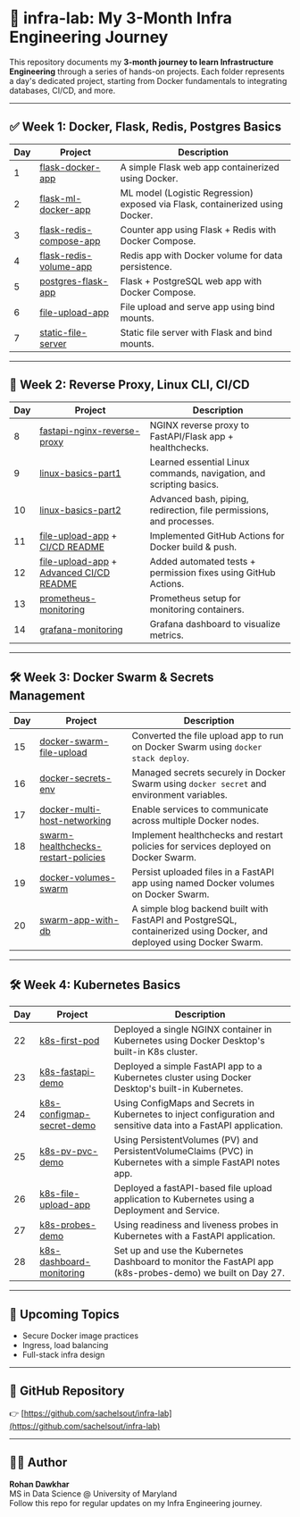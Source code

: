 # 🧱 infra-lab: My 3-Month Infra Engineering Journey

This repository documents my **3-month journey to learn Infrastructure Engineering** through a series of hands-on projects. Each folder represents a day's dedicated project, starting from Docker fundamentals to integrating databases, CI/CD, and more.

---

## ✅ Week 1: Docker, Flask, Redis, Postgres Basics

| Day | Project | Description |
|-----|---------|-------------|
| 1 | [flask-docker-app](https://github.com/sachelsout/infra-lab/tree/main/week-1/flask-docker-app) | A simple Flask web app containerized using Docker. |
| 2 | [flask-ml-docker-app](https://github.com/sachelsout/infra-lab/tree/main/week-1/flask-ml-docker-app) | ML model (Logistic Regression) exposed via Flask, containerized using Docker. |
| 3 | [flask-redis-compose-app](https://github.com/sachelsout/infra-lab/tree/main/week-1/flask-redis-compose-app) | Counter app using Flask + Redis with Docker Compose. |
| 4 | [flask-redis-volume-app](https://github.com/sachelsout/infra-lab/tree/main/week-1/flask-redis-volume-app) | Redis app with Docker volume for data persistence. |
| 5 | [postgres-flask-app](https://github.com/sachelsout/infra-lab/tree/main/week-1/postgres-flask-app) | Flask + PostgreSQL web app with Docker Compose. |
| 6 | [file-upload-app](https://github.com/sachelsout/infra-lab/tree/main/week-1/file-upload-app) | File upload and serve app using bind mounts. |
| 7 | [static-file-server](https://github.com/sachelsout/infra-lab/tree/main/week-1/static-file-server) | Static file server with Flask and bind mounts. |

---

## 🚧 Week 2: Reverse Proxy, Linux CLI, CI/CD

| Day | Project | Description |
|-----|---------|-------------|
| 8 | [fastapi-nginx-reverse-proxy](https://github.com/sachelsout/infra-lab/tree/main/week-2/fastapi-nginx-reverse-proxy) | NGINX reverse proxy to FastAPI/Flask app + healthchecks. |
| 9 | [linux-basics-part1](https://github.com/sachelsout/infra-lab/tree/main/week-2/linux-basics-part1) | Learned essential Linux commands, navigation, and scripting basics. |
| 10 | [linux-basics-part2](https://github.com/sachelsout/infra-lab/tree/main/week-2/linux-basics-part2) | Advanced bash, piping, redirection, file permissions, and processes. |
| 11 | [file-upload-app](https://github.com/sachelsout/infra-lab/tree/main/week-1/file-upload-app) + [CI/CD README](https://github.com/sachelsout/infra-lab/tree/main/week-2/cicd-github-actions) | Implemented GitHub Actions for Docker build & push. |
| 12 | [file-upload-app](https://github.com/sachelsout/infra-lab/tree/main/week-1/file-upload-app) + [Advanced CI/CD README](https://github.com/sachelsout/infra-lab/tree/main/week-2/advanced-cicd) | Added automated tests + permission fixes using GitHub Actions. |
| 13 | [prometheus-monitoring](https://github.com/sachelsout/infra-lab/tree/main/week-2/prometheus-monitoring) | Prometheus setup for monitoring containers. |
| 14 | [grafana-monitoring](https://github.com/sachelsout/infra-lab/tree/main/week-2/grafana-monitoring) | Grafana dashboard to visualize metrics. |

---

## 🛠️ Week 3: Docker Swarm & Secrets Management

| Day | Project | Description |
|-----|---------|-------------|
| 15 | [docker-swarm-file-upload](https://github.com/sachelsout/infra-lab/tree/main/week-3/docker-swarm-file-upload) | Converted the file upload app to run on Docker Swarm using `docker stack deploy`. |
| 16 | [docker-secrets-env](https://github.com/sachelsout/infra-lab/tree/main/week-3/docker-secrets-env) | Managed secrets securely in Docker Swarm using `docker secret` and environment variables. |
| 17 | [docker-multi-host-networking](https://github.com/sachelsout/infra-lab/tree/main/week-3/docker-multi-host-networking) | Enable services to communicate across multiple Docker nodes. |
| 18 | [swarm-healthchecks-restart-policies](https://github.com/sachelsout/infra-lab/tree/main/week-3/swarm-healthchecks-restart-policies) | Implement healthchecks and restart policies for services deployed on Docker Swarm. |
| 19 | [docker-volumes-swarm](https://github.com/sachelsout/infra-lab/tree/main/week-3/docker-volumes-swarm) | Persist uploaded files in a FastAPI app using named Docker volumes on Docker Swarm. |
| 20 | [swarm-app-with-db](https://github.com/sachelsout/infra-lab/tree/main/week-3/swarm-app-with-db) | A simple blog backend built with FastAPI and PostgreSQL, containerized using Docker, and deployed using Docker Swarm. |

---

## 🛠️ Week 4: Kubernetes Basics
| Day | Project | Description |
|-----|---------|-------------|
| 22 | [k8s-first-pod](https://github.com/sachelsout/infra-lab/tree/main/week-4/k8s-first-pod) | Deployed a single NGINX container in Kubernetes using Docker Desktop's built-in K8s cluster. |
| 23 | [k8s-fastapi-demo](https://github.com/sachelsout/infra-lab/tree/main/week-4/k8s-fastapi-demo) | Deployed a simple FastAPI app to a Kubernetes cluster using Docker Desktop's built-in Kubernetes. |
| 24 | [k8s-configmap-secret-demo](https://github.com/sachelsout/infra-lab/tree/main/week-4/k8s-configmap-secret-demo) | Using ConfigMaps and Secrets in Kubernetes to inject configuration and sensitive data into a FastAPI application. |
| 25 | [k8s-pv-pvc-demo](https://github.com/sachelsout/infra-lab/tree/main/week-4/k8s-pv-pvc-demo) | Using PersistentVolumes (PV) and PersistentVolumeClaims (PVC) in Kubernetes with a simple FastAPI notes app. |
| 26 | [k8s-file-upload-app](https://github.com/sachelsout/infra-lab/tree/main/week-4/k8s-file-upload-app) | Deployed a fastAPI-based file upload application to Kubernetes using a Deployment and Service. |
| 27 | [k8s-probes-demo](https://github.com/sachelsout/infra-lab/tree/main/week-4/k8s-probes-demo) | Using readiness and liveness probes in Kubernetes with a FastAPI application. |
| 28 | [k8s-dashboard-monitoring](https://github.com/sachelsout/infra-lab/tree/main/week-4/k8s-dashboard-monitoring) | Set up and use the Kubernetes Dashboard to monitor the FastAPI app (k8s-probes-demo) we built on Day 27. |

---

## 🌱 Upcoming Topics

- Secure Docker image practices
- Ingress, load balancing
- Full-stack infra design

---

## 🔗 GitHub Repository

👉 [https://github.com/sachelsout/infra-lab](https://github.com/sachelsout/infra-lab)

---

## 🧑‍💻 Author

**Rohan Dawkhar**  
MS in Data Science @ University of Maryland  
Follow this repo for regular updates on my Infra Engineering journey.
